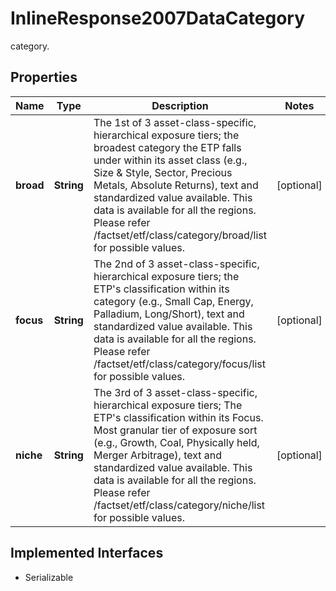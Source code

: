 

# InlineResponse2007DataCategory

category.

## Properties

Name | Type | Description | Notes
------------ | ------------- | ------------- | -------------
**broad** | **String** | The 1st of 3 asset-class-specific, hierarchical exposure tiers; the broadest category the ETP falls under within its asset class (e.g., Size &amp; Style, Sector, Precious Metals, Absolute Returns), text and standardized value available. This data is available for all the regions. Please refer /factset/etf/class/category/broad/list for possible values. |  [optional]
**focus** | **String** | The 2nd of 3 asset-class-specific, hierarchical exposure tiers; the ETP&#39;s classification within its category (e.g., Small Cap, Energy, Palladium, Long/Short), text and standardized value available. This data is available for all the regions. Please refer /factset/etf/class/category/focus/list for possible values. |  [optional]
**niche** | **String** | The 3rd of 3 asset-class-specific, hierarchical exposure tiers; The ETP&#39;s classification within its Focus. Most granular tier of exposure sort (e.g., Growth, Coal, Physically held, Merger Arbitrage), text and standardized value available. This data is available for all the regions. Please refer /factset/etf/class/category/niche/list for possible values. |  [optional]


## Implemented Interfaces

* Serializable


